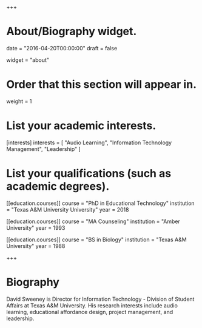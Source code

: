 +++
# About/Biography widget.

date = "2016-04-20T00:00:00"
draft = false

widget = "about"

# Order that this section will appear in.
weight = 1

# List your academic interests.
[interests]
  interests = [
    "Audio Learning",
    "Information Technology Management",
    "Leadership"
  ]

# List your qualifications (such as academic degrees).
[[education.courses]]
  course = "PhD in Educational Technology"
  institution = "Texas A&M University University"
  year = 2018

[[education.courses]]
  course = "MA Counseling"
  institution = "Amber University"
  year = 1993

[[education.courses]]
  course = "BS in Biology"
  institution = "Texas A&M University"
  year = 1988

+++

# Biography

David Sweeney is Director for Information Technology - Division of Student Affairs at Texas A&M University. His research interests include audio learning, educational affordance design, project management, and leadership.

